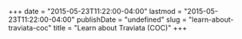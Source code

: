 +++
date = "2015-05-23T11:22:00-04:00"
lastmod = "2015-05-23T11:22:00-04:00"
publishDate = "undefined"
slug = "learn-about-traviata-coc"
title = "Learn about Traviata (COC)"
+++


